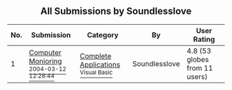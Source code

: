 ﻿<div align="center">

## All Submissions by Soundlesslove

</div>

No.  | Submission | Category | By   | User Rating
---- | ---------- | -------- | ---- | -----------
1 | [Computer Monioring<br /><sup>2004-03-12 12:28:44</sup>](https://github.com/Planet-Source-Code/soundlesslove-computer-monioring__1-59521) | [Complete Applications<br /><sup>Visual Basic</sup>](../ByCategory/complete-applications__1-27.md) | Soundlesslove | 4.8 (53 globes from 11 users)
